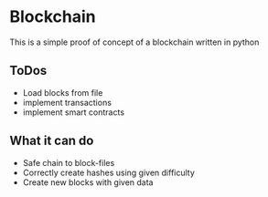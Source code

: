 # Blockchain
This is a simple proof of concept of a blockchain written in python

## ToDos
- Load blocks from file
- implement transactions
- implement smart contracts

## What it can do
- Safe chain to block-files
- Correctly create hashes using given difficulty
- Create new blocks with given data
